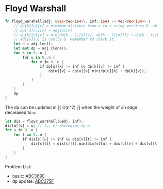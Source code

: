 # Floyd Warshall

```rust
fn floyd_warshall(adj: &Vec<Vec<i64>>, inf: i64) -> Vec<Vec<i64>> {
    // dp[k][u][v] = minimum distance from u to v using vertices 0..=k as intermediate
    // dp[-1][u][v] = adj[u][v]
    // dp[k][u][v] = min(dp[k - 1][u][v], dp[k - 1][u][k] + dp[k - 1][k][v]);
    // adj[u][u] is usally 0. Remember to check it.
    let n = adj.len();
    let mut dp = adj.clone();
    for k in 0..n {
        for u in 0..n {
            for v in 0..n {
                if dp[u][k] != inf && dp[k][v] != inf {
                    dp[u][v] = dp[u][v].min(dp[u][k] + dp[k][v]);
                }
            }
        }
    }
    dp
}
```

The dp can be updated in [{ O(n^2) }] when the weight of an edge decreased to `w`:

```rust
let dis = floyd_warshall(&adj, inf);
dis[u][v] = w; // (u, v) decreases to w
for s in 0..n {
    for t in 0..n {
        if dis[s][u] != inf && dis[v][t] != inf {
            dis[s][t] = dis[s][t].min(dis[s][u] + dis[u][v] + dis[v][t]);
        }
    }
}
```

Problem List:
* basic: [ABC369E](https://atcoder.jp/contests/abc369/submissions/59443525)
* dp update: [ABC375F](https://atcoder.jp/contests/abc375/submissions/59443536)